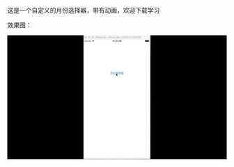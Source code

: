 这是一个自定义的月份选择器，带有动画，欢迎下载学习

效果图：

![screenshot](https://github.com/XuDeHong/XDHMonthPickerDemo/blob/master/screenshot.gif "screenshot")
